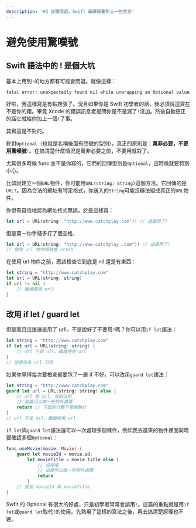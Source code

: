 ```yaml
---
description: '#3 這種閃退，Swift 編譯器要附上一些責任'
---
```


# 避免使用驚嘆號

## Swift 語法中的 ! 是個大坑

基本上用到`!`的地方都有可能會閃退。就像這樣：

`fatal error: unexpectedly found nil while unwrapping an Optional value`

好啦，我這樣寫是有點誇張了。況且如果你是 Swift 初學者的話，我必須說這實在不是你的錯。畢竟 Xcode 的錯誤訊息老是問你是不是漏了`!`沒加。然後自動更正的話它就給你加上一個`!`了事。

其實這是不對的。

針對`Optional`（也就是名稱後面有問號的型別），真正的原則是：**萬非必要，不要用驚嘆號**`!`。在搞清楚什麼情況是萬非必要之前，不要用就對了。

尤其很多時候 func 並不是你寫的，它們的回傳型別是`Optional`，這時候就要特別小心。

比如說建立一個`URL`物件，你可能用`URL(string: String)`這個方法。它回傳的是`URL?`。因為合法的網址有特定格式，你送入的`String`可能沒辦法組成真正的`URL`物件。

你很有自信地認為網址格式無誤，於是這樣寫：

```swift
let url = URL(string: "http://www.catchplay.com")! // 這邊用了!
```

但是萬一你手殘多打了個空格，

```swift
let url = URL(string: "http://www.catchplay .com")! // 這邊用了!
// 使用 url 物件時就會 crash
```

在使用 url 物件之前，應該檢查它到底是 nil 還是有東西：

```swift
let string = "http://www.catchplay.com"
let url = URL(string: string)
if url != nil {
    // 繼續使用 url!
}
```

## 改用 if let / guard let

但是而且這邊還是用了 url!。不是說好了不要用`!`嗎？你可以用`if let`語法：

```swift
let string = "http://www.catchplay.com"
if let url = URL(string: string) {
    // url 不是 nil，繼續使用 url
}
// 這邊沒有 url 可用
```

如果你覺得每次要檢查都要包了一層 if 不好，可以改用`guard let`語法：

```swift
let string = "http://www.catchplay.com"
guard let url = URL(string: string) else {
    // url 是 nil，沒辦法用
    // 這邊可以做一些例外處理
    return // 下面的行數不會被執行
}
// url 不是 nil，繼續使用 url
```

`if let`與`guard let`語法還可以一次處理多個條件，例如我丟進來的物件裡面同時要確認多個`Optional`：

```swift
func useMovie(movie: Movie) {
    guard let movieId = movie.id,
        let movieTitle = movie.title else {
            // 沒得用
            // 這邊可以做一些例外處理
            return
        }
    // 使用 movieId 與 movieTitle
}
```

Swfit 的 Optional 有很大的好處，只是初學者常常會誤用`!`。這篇的重點就是用`if let`或`guard let`取代`!`的使用。先熟用了這樣的寫法之後，再去搞清楚原理也不遲。

